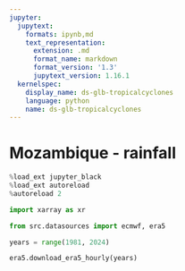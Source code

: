 ```yaml
---
jupyter:
  jupytext:
    formats: ipynb,md
    text_representation:
      extension: .md
      format_name: markdown
      format_version: '1.3'
      jupytext_version: 1.16.1
  kernelspec:
    display_name: ds-glb-tropicalcyclones
    language: python
    name: ds-glb-tropicalcyclones
---
```


# Mozambique - rainfall

```python
%load_ext jupyter_black
%load_ext autoreload
%autoreload 2
```

```python
import xarray as xr

from src.datasources import ecmwf, era5
```

```python
years = range(1981, 2024)
```

```python
era5.download_era5_hourly(years)
```

```python

```
